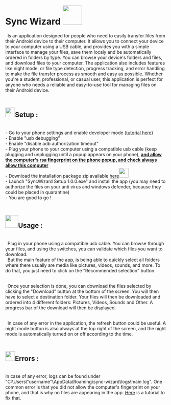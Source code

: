 # Sync Wizard <img src="https://user-images.githubusercontent.com/112857106/223279489-fe3b53ea-9334-417a-a5ca-4cb31b80b375.png" style="width: 60px;">
&ensp;Is an application designed for people who need to easily transfer files from their Android device to their computer. It allows you to connect your device to your computer
using a USB cable, and provides you with a simple interface to manage your files, save them localy and be automatically ordered in folders by type. You can browse your device's folders and files, and download files to your computer. The application also includes features like night mode, or file type detection, progress tracking, and error handling to make the file transfer process as smooth and easy as possible. Whether you're a student, professional, or casual user, this application is perfect for anyone who needs a reliable and easy-to-use tool for managing files on their Android device.
<br><br>

<h2><img src="https://user-images.githubusercontent.com/112857106/223548727-c0d67714-e7ef-476d-a4ee-b2b73d3575ce.png" style="width: 30px">Setup : </h2> &ensp; 
<br>- Go to your phone settings and enable developer mode (<a href="https://developer.android.com/studio/debug/dev-options?hl=en">tutorial here</a>)
<br>- Enable "usb debugging"
<br>- Enable "disable adb authorization timeout"
<br>- Plug your phone to your computer using a compatible usb cable (keep plugging and unplugging until a popup appears on your phone), <b><ins>and allow the computer's rsa fingerprint on the phone popup, and check always allow this computer</ins></b>
<br>- Download the installation package zip available <a href="https://mega.nz/folder/001lGbSD#M99KjYgq_3kS0N49Sh9usw" style="font-size=30px;">here<img src="https://user-images.githubusercontent.com/112857106/223517565-8b8d33a7-2e78-4049-a2f9-46cf9899d1c7.png" style="width: 30px;"></a>
<br>- Launch "SyncWizard Setup 1.0.0.exe" and install the app (you may need to authorize the files on your anti virus and windows defender, because they could be placed in quarantine)
<br>- You are good to go !
<br><br>

<h2><img src="https://user-images.githubusercontent.com/112857106/223548461-705aa42d-f7a3-428d-80d2-af1bb8f6d63c.png" style="width: 40px;">Usage : </h2> &ensp;<br>
&ensp;Plug in your phone using a compatible usb cable. You can browse through your files, and using the switches, you can validate which files you want to download.
<br>&ensp;But the main feature of the app, is being able to quickly select all folders where there usually are media like pictures, videos, sounds, and more. To do that, you just need to click on the "Recommended selection" button. 

<br>&ensp;Once your selection is done, you can download the files selected by clicking the "Download" button at the bottom of the screen. You will then have to select a destination folder. Your files will then be downloaded and ordered into 4 different folders: Pictures, Videos, Sounds and Other. A progress bar of the download will then be displayed.

<br>&ensp;In case of any error in the application, the refresh button could be useful. A night mode button is also always at the top right of the screen, and the night mode is automatically turned on or off according to the time.
<br><br>

<h2><img src="https://user-images.githubusercontent.com/112857106/223549005-69b394a8-78bf-4a5a-b439-03d1f6fdf216.png" style="width: 30px">Errors : </h2> &ensp;<br>In case of any error, logs can be found under "C:\Users\"username"\AppData\Roaming\sync-wizard\logs\main.log". One common error is that you did not allow the computer's fingerprint on your phone, and that is why no files are appearing in the app. <a href="https://youtu.be/38lkOoL9Jqc">Here</a> is a tutorial to fix that.
